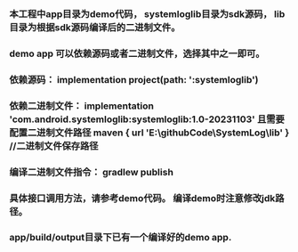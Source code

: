 ### 本工程中app目录为demo代码， systemloglib目录为sdk源码， lib目录为根据sdk源码编译后的二进制文件。  
### demo app 可以依赖源码或者二进制文件，选择其中之一即可。  
### 依赖源码： implementation project(path: ':systemloglib')   
### 依赖二进制文件： implementation 'com.android.systemloglib:systemloglib:1.0-20231103'   且需要配置二进制文件路径 maven { url 'E:\\githubCode\\SystemLog\\lib' }     //二进制文件保存路径   
### 编译二进制文件指令：  gradlew publish

### 具体接口调用方法，请参考demo代码。  编译demo时注意修改jdk路径。
### app/build/output目录下已有一个编译好的demo app.



